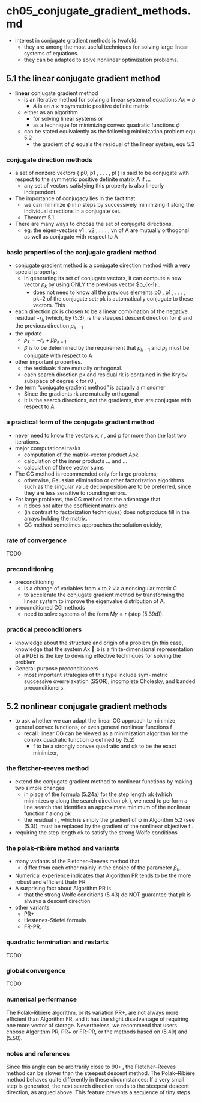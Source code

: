 # ch05_conjugate_gradient_methods.md

* interest in conjugate gradient methods is twofold.
  * they are among the most useful techniques for solving large linear systems of equations.
  * they can be adapted to solve nonlinear optimization problems.

## 5.1 the linear conjugate gradient method
* **linear** conjugate gradient method
  * is an iterative method for solving a **linear** system of equations $Ax = b$
    * $A$ is an $n \times n$ symmetric positive definite matrix
  * either as an algorithm
    * for solving linear systems or
    * as a technique for minimizing convex quadratic functions $\phi$
  * can be stated equivalently as the following minimization problem equ 5.2
    * the gradient of $\phi$ equals the residual of the linear system, equ 5.3

### conjugate direction methods
* a set of nonzero vectors { p0, p1 , . . . , pl } is said to be conjugate with respect to the symmetric
  positive definite matrix A if ...
  * any set of vectors satisfying this property is also linearly independent.
* The importance of conjugacy lies in the fact that
  * we can minimize $\phi$ in $n$ steps
    by successively minimizing it along the individual directions in a conjugate set.
  * Theorem 5.1.
* There are many ways to choose the set of conjugate directions.
  * eg: the eigen-vectors v1 , v2 , . . . , vn of A are mutually orthogonal
    as well as conjugate with respect to A

### basic properties of the conjugate gradient method
* conjugate gradient method is a conjugate direction method with a very special property:
  * In generating its set of conjugate vectors, it can compute a new vector $p_k$ by
    using ONLY the previous vector $p_{k-1} .
    * does not need to know all the previous elements p0 , p1 , . . . , pk−2 of the conjugate set;
      pk is automatically conjugate to these vectors. This
* each direction pk is chosen to be a linear combination of the negative residual $-r_k$
  (which, by (5.3), is the steepest descent direction for $\phi$ and the previous direction $p_{k-1}$
* the update
  * $p_k = -r_k + \beta p_{k-1}$
  * $\beta$ is to be determined by the requirement that $p_{k-1}$ and $p_k$ must
    be conjugate with respect to A
* other important properties.
  * the residuals ri are mutually orthogonal.
  * each search direction pk and residual rk is contained in the Krylov subspace of degree k for r0 ,
* the term “conjugate gradient method” is actually a misnomer
  * Since the gradients rk are mutually orthogonal
  * It is the search directions, not the gradients, that are conjugate with respect to A

### a practical form of the conjugate gradient method
* never need to know the vectors x, r , and p for more than the last two iterations.
* major computational tasks
  * computation of the matrix–vector product Apk
  * calculation of the inner products ... and ...
  * calculation of three vector sums
* The CG method is recommended only for large problems;
  * otherwise, Gaussian elimination or other factorization algorithms such as
    the singular value decomposition are to be preferred,
    since they are less sensitive to rounding errors.
* For large problems, the CG method has the advantage that
  * it does not alter the coefficient matrix and
  * (in contrast to factorization techniques) does not produce fill in the arrays holding the matrix.
  * CG method sometimes approaches the solution quickly,

### rate of convergence
TODO

### preconditioning
* preconditioning
  * is a change of variables from x to x̂ via a nonsingular matrix C
  * to accelerate the conjugate gradient method by transforming the linear system
    to improve the eigenvalue distribution of A.
* preconditioned CG methods
  * need to solve systems of the form $My = r$ (step (5.39d)).

### practical preconditioners
* knowledge about the structure and
  origin of a problem (in this case, knowledge that the system Ax  b is a finite-dimensional
  representation of a PDE) is the key to devising effective techniques for solving the problem
* General-purpose preconditioners
  * most important strategies of this type include sym-
    metric successive overrelaxation (SSOR), incomplete Cholesky, and banded preconditioners.

## 5.2 nonlinear conjugate gradient methods
* to ask whether we can adapt the linear CG approach
  to minimize general convex functions, or even general nonlinear functions f
  * recall: linear CG can be viewed as a minimization
    algorithm for the convex quadratic function φ defined by (5.2)
    * f to be a strongly convex quadratic and αk to be the exact minimizer,

### the fletcher–reeves method
* extend the conjugate gradient method to nonlinear functions by making two simple changes
  * in place of the formula (5.24a) for the step length αk (which minimizes φ along the search direction
    pk ), we need to perform a line search that identifies an approximate minimum of the
    nonlinear function f along pk .
  * the residual r , which is simply the gradient of φ in
    Algorithm 5.2 (see (5.3)), must be replaced by the gradient of the nonlinear objective f .
* requiring the step length αk to satisfy the strong Wolfe conditions

### the polak–ribière method and variants
* many variants of the Fletcher–Reeves method that
  * differ from each other mainly in the choice of the parameter $\beta_k$.
* Numerical experience indicates that Algorithm PR tends to be the more robust and efficient
  thatn FR
* A surprising fact about Algorithm PR is
  * that the strong Wolfe conditions (5.43) do NOT guarantee that pk is always a descent direction
* other variants
  * PR+
  * Hestenes-Stiefel formula
  * FR-PR.

### quadratic termination and restarts
TODO

### global convergence
TODO

### numerical performance
The Polak–Ribière algorithm, or its variation PR+, are not always more efficient
than Algorithm FR, and it has the slight disadvantage of requiring one more vector of
storage. Nevertheless, we recommend that users choose Algorithm PR, PR+ or FR-PR, or
the methods based on (5.49) and (5.50).

### notes and references
Since this angle can be arbitrarily close to 90◦ , the Fletcher–Reeves method can be slower than
the steepest descent method. The Polak–Ribière method behaves quite differently in these
circumstances: If a very small step is generated, the next search direction tends to the steepest
descent direction, as argued above. This feature prevents a sequence of tiny steps.
